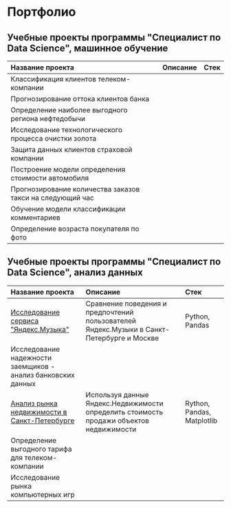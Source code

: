 # Портфолио 
## Учебные проекты программы "Специалист по Data Science", машинное обучение
| Название проекта  |               Описание  |               Стек |   
|:------------------|:------------------------|:-------------------|
| Классификация клиентов телеком-компании  |  |   |  
| Прогнозирование оттока клиентов банка  |   |   |  
| Определение наиболее выгодного региона нефтедобычи  |   |   |  
| Исследование технологического процесса очистки золота |   |    |
| Защита данных клиентов страховой компании   |   |    |
| Построение модели определения стоимости автомобиля |     |     |
| Прогнозирование количества заказов такси на следующий час |     |     |
| Обучение модели классификации комментариев |     |     |
| Определение возраста покупателя по фото |     |     |

## Учебные проекты программы "Специалист по Data Science", анализ данных
| Название проекта  |               Описание  |               Стек |   
|:------------------|:------------------------|:-------------------|
| [Исследование сервиса "Яндекс.Музыка"](https://github.com/MariiaOrlova2023/DS/tree/main/Music) |  Сравнение поведения и предпочтений пользователей Яндекс.Музыки в Санкт-Петербурге и Москве |  Python, Pandas |  
| Исследование надежности заемщиков - анализ банковских данных  |   |  |
| [Анализ рынка недвижимости в Санкт-Петербурге](https://github.com/MariiaOrlova2023/DS/tree/main/Real_estate_SPb) |  Используя данные Яндекс.Недвижимости определить стоимость продажи объектов недвижимости|  Rython, Pandas, Matplotlib |
| Определение выгодного тарифа для телеком-компании |  |   |
| Исследование рынка компьютерных игр ||   |
